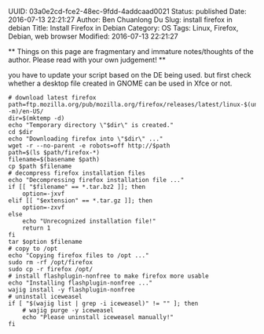 UUID: 03a0e2cd-fce2-48ec-9fdd-4addcaad0021
Status: published
Date: 2016-07-13 22:21:27
Author: Ben Chuanlong Du
Slug: install firefox in debian
Title: Install Firefox in Debian
Category: OS
Tags: Linux, Firefox, Debian, web browser
Modified: 2016-07-13 22:21:27

**
Things on this page are
fragmentary and immature notes/thoughts of the author.
Please read with your own judgement!
**

you have to update your script based on the DE being used.
but first check whether a desktop file created in GNOME can be used in Xfce or not.

    # download latest firefox
    path=ftp.mozilla.org/pub/mozilla.org/firefox/releases/latest/linux-$(uname -m)/en-US/
    dir=$(mktemp -d)
    echo "Temporary directory \"$dir\" is created."
    cd $dir
    echo "Downloading firefox into \"$dir\" ..."
    wget -r --no-parent -e robots=off http://$path
    path=$(ls $path/firefox-*)
    filename=$(basename $path)
    cp $path $filename
    # decompress firefox installation files
    echo "Decompressing firefox installation file ..."
    if [[ "$filename" == *.tar.bz2 ]]; then
        option=-jxvf
    elif [[ "$extension" == *.tar.gz ]]; then
        option=-zxvf
    else
        echo "Unrecognized installation file!"
        return 1
    fi
    tar $option $filename
    # copy to /opt
    echo "Copying firefox files to /opt ..."
    sudo rm -rf /opt/firefox
    sudo cp -r firefox /opt/
    # install flashplugin-nonfree to make firefox more usable
    echo "Installing flashplugin-nonfree ..."
    wajig install -y flashplugin-nonfree
    # uninstall iceweasel
    if [ "$(wajig list | grep -i iceweasel)" != "" ]; then 
        # wajig purge -y iceweasel
        echo "Please uninstall iceweasel manually!"
    fi
